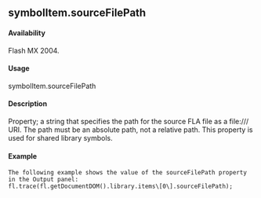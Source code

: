 ## symbolItem.sourceFilePath

#### Availability

Flash MX 2004.

#### Usage

symbolItem.sourceFilePath

#### Description

Property; a string that specifies the path for the source FLA file as a file:/// URI. The path must be an absolute path, not a relative path. This property is used for shared library symbols.

#### Example

```
The following example shows the value of the sourceFilePath property in the Output panel:
fl.trace(fl.getDocumentDOM().library.items\[0\].sourceFilePath);

```